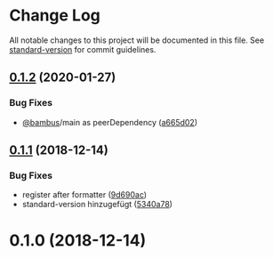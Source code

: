 # Change Log

All notable changes to this project will be documented in this file. See [standard-version](https://github.com/conventional-changelog/standard-version) for commit guidelines.

<a name="0.1.2"></a>
## [0.1.2](https://github.com/piceaTech/bambus-attribution/compare/v0.1.1...v0.1.2) (2020-01-27)


### Bug Fixes

* [@bambus](https://github.com/bambus)/main as peerDependency ([a665d02](https://github.com/piceaTech/bambus-attribution/commit/a665d02))



<a name="0.1.1"></a>
## [0.1.1](https://github.com/piceaTech/bambus-attribution/compare/v0.1.0...v0.1.1) (2018-12-14)


### Bug Fixes

* register after formatter ([9d690ac](https://github.com/piceaTech/bambus-attribution/commit/9d690ac))
* standard-version hinzugefügt ([5340a78](https://github.com/piceaTech/bambus-attribution/commit/5340a78))



<a name="0.1.0"></a>
# 0.1.0 (2018-12-14)
